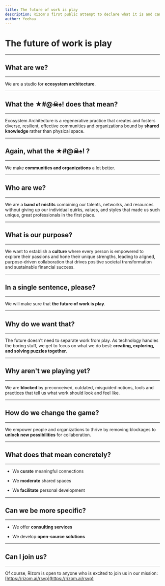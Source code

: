 ```yaml
---
title: The future of work is play
description: Rizom's first public attempt to declare what it is and can be
author: Yeehaa
---
```

# The future of work is play

---

## What are we? 

---

We are a studio for **ecosystem architecture**. 

---

## What the ★#@☠︎♠︎! does that mean?

---


Ecosystem Architecture is a regenerative practice that creates and fosters diverse, resilient, effective communities and organizations bound by **shared knowledge** rather than physical space.

---

## Again, what the ★#@☠︎♠︎! ?

---

We make **communities and organizations** a lot better.

---

## Who are we?

---

We are a **band of misfits** combining our talents, networks, and resources without giving up our individual quirks, values, and styles that made us such unique, great professionals in the first place.

---

## What is our purpose?

---

We want to establish a **culture** where every person is empowered to explore their passions and hone their unique strengths, leading to aligned, purpose-driven collaboration that drives positive societal transformation and sustainable financial success. 

---

## In a single sentence, please?

---

We will make sure that **the future of work is play**.

---

## Why do we want that?

---

The future doesn't need to separate work from play. As technology handles the boring stuff, we get to focus on what we do best: **creating, exploring, and solving puzzles together**. 

---

## Why aren't we playing yet?

---

We are **blocked** by preconceived, outdated, misguided notions, tools and practices that tell us what work should look and feel like.

---

## How do we change the game?

---

We empower people and organizations to thrive by removing blockages to **unlock new possibilities** for collaboration.

---

## What does that mean concretely?

---

+ We **curate** meaningful connections

+ We **moderate** shared spaces 

+ We **facilitate** personal development

---

## Can we be more specific?

---

+ We offer **consulting services**

+ We develop **open-source solutions**

---

## Can I join us?

---

Of course, Rizom is open to anyone who is excited to join us in our mission: [https://rizom.ai/rsvp](https://rizom.ai/rsvp)

